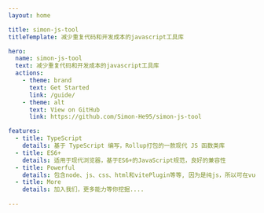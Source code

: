 ```yaml
---
layout: home

title: simon-js-tool
titleTemplate: 减少重复代码和开发成本的javascript工具库

hero:
  name: simon-js-tool
  text: 减少重复代码和开发成本的javascript工具库
  actions:
    - theme: brand
      text: Get Started
      link: /guide/
    - theme: alt
      text: View on GitHub
      link: https://github.com/Simon-He95/simon-js-tool

features:
  - title: TypeScript
    details: 基于 TypeScript 编写，Rollup打包的一款现代 JS 函数类库 
  - title: ES6+
    details: 适用于现代浏览器，基于ES6+的JavaScript规范，良好的兼容性
  - title: Powerful
    details: 包含node、js、css、html和vitePlugin等等, 因为是纯js，所以可在vue、react、svelte等等框架中使用，支持移动端和pc端
  - title: More
    details: 加入我们，更多能力等你挖掘....  
   
---
```

